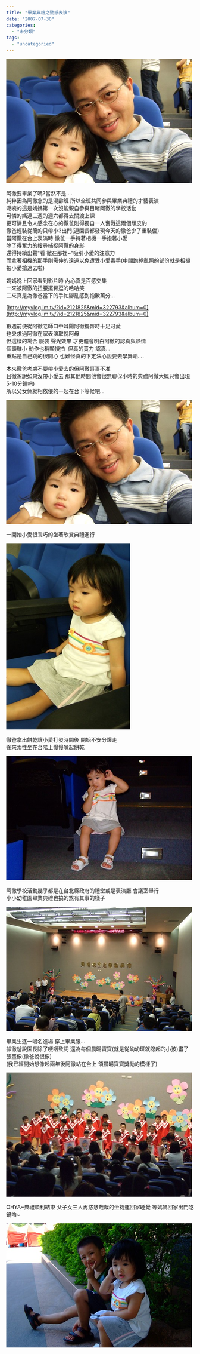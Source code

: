 ```yaml
---
title: "畢業典禮之動感表演"
date: "2007-07-30"
categories: 
  - "未分類"
tags: 
  - "uncategoried"
---
```


![](images/873816996_9678478df4.jpg)

阿徹要畢業了嗎?當然不是....  
純粹因為阿徹念的是混齡班 所以全班共同參與畢業典禮的才藝表演  
呃啘的這是媽媽第一次沒能親自參與目睹阿徹的學校活動  
可憐的媽連三週的週六都得去關渡上課  
更可憐且令人感念在心的徹爸則得獨自一人奮戰這兩個頑皮豹  
徹爸輕裝從簡的只帶小3出門(連園長都發現今天的徹爸少了重裝備)  
當阿徹在台上表演時 徹爸一手持著相機一手抱著小愛  
除了得奮力的搜尋捕捉阿徹的身影   
還得持續出聲"看 徹在那裡~"吸引小愛的注意力  
而拿著相機的那手則需伸的遠遠以免遭受小愛毒手(中間跑掉亂照的部份就是相機被小愛搶過去啦)  
  
媽媽晚上回家看到影片時 內心真是百感交集  
一來被阿徹的扭腰擺臀逗的哈哈笑  
二來真是為徹爸當下的手忙腳亂感到抱歉萬分...  
  
[http://myvlog.im.tv/?id=2121825&mid=322793&album=0](http://myvlog.im.tv/?id=2121825&mid=322793&album=0)

  
數週前便從阿徹老師口中耳聞阿徹擺臀時十足可愛  
也央求過阿徹在家表演取悅阿母  
但這樣的場合 服裝 聲光效果 才更體會明白阿徹的認真與熱情  
個頭雖小 動作也稍顯慢拍  但真的賣力 認真...  
重點是自己跳的很開心 也難怪真的下定決心說要去學舞蹈....  
  
本來徹爸考慮不要帶小愛去的但阿徹哥哥不准  
且徹爸說如果沒帶小愛去 那其他時間他會很無聊(2小時的典禮阿徹大概只會出現5-10分鐘吧)  
所以父女倆就相依偎的一起在台下等候吧...  
  
![](images/873816996_9678478df4.jpg)  
  
一開始小愛很乖巧的坐著欣賞典禮進行  
  
![](images/872964819_75783efe16.jpg)  
  
徹爸拿出餅乾讓小愛打發時間後 開始不安分爆走  
後來索性坐在台階上慢慢啃起餅乾  
  
![](images/872963187_9c2f1ea92d.jpg)  
  
阿徹學校活動幾乎都是在台北縣政府的禮堂或是表演廳 會議室舉行  
小小幼稚園畢業典禮也搞的煞有其事的樣子  
  
![](images/872964549_1cb697ef2e.jpg)  
  
畢業生逐一唱名進場 穿上畢業服...  
據徹爸說園長除了哽咽致詞 還為每個晨暘寶寶(就是從幼幼班就唸起的小孩)畫了張畫像(徹爸說很像)  
(我已經開始想像起兩年後阿徹站在台上 領晨暘寶寶獎勵的模樣了)  
  
![](images/872962867_c6a59d6bae.jpg)  
  
OHYA~典禮順利結束 父子女三人再悠悠哉哉的坐捷運回家睡覺 等媽媽回家出門吃鍋嚕~  
  
![](images/873814654_0530b75822.jpg)
